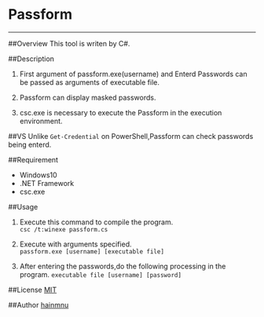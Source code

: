 Passform
====
***
##Overview
This tool is writen by C#.

##Description
1. First argument of passform.exe(username) and Enterd Passwords can be passed as arguments of executable file.

2. Passform can display masked passwords.

3.  csc.exe is necessary to execute the Passform in the execution environment.

##VS
Unlike `Get-Credential` on PowerShell,Passform can check passwords being enterd.

##Requirement

* Windows10
* .NET Framework
* csc.exe

##Usage

1. Execute this command to compile the program.   
`csc /t:winexe passform.cs`

2.  Execute with arguments specified.  
`passform.exe [username] [executable file]`
3.  After entering the passwords,do the following processing in the program.
`executable file [username] [password]`

##License
[MIT](https://github.com/hainmnu/passform/blob/master/LICENSE)

##Author
[hainmnu](https://github.com/hainmnu)

